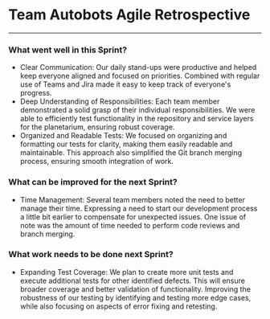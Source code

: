 # Team Autobots Agile Retrospective
___________________________________
### What went well in this Sprint? 
- Clear Communication: Our daily stand-ups were productive and helped keep everyone aligned and focused on priorities. Combined with regular use of Teams and Jira made it easy to keep track of everyone's progress.
- Deep Understanding of Responsibilities: Each team member demonstrated a solid grasp of their individual responsibilities. We were able to efficiently test functionality in the repository and service layers for the planetarium, ensuring robust coverage.
- Organized and Readable Tests: We focused on organizing and formatting our tests for clarity, making them easily readable and maintainable. This approach also simplified the Git branch merging process, ensuring smooth integration of work.
### What can be improved for the next Sprint?
- Time Management: Several team members noted the need to better manage their time. Expressing a need to start our development process a little bit earlier to compensate for unexpected issues. One issue of note was the amount of time needed to perform code reviews and branch merging.
### What work needs to be done next Sprint?
- Expanding Test Coverage: We plan to create more unit tests and execute additional tests for other identified defects. This will ensure broader coverage and better validation of functionality. Improving the robustness of our testing by identifying and testing more edge cases, while also focusing on aspects of error fixing and retesting.
